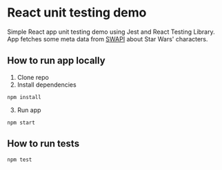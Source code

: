 # React unit testing demo

Simple React app unit testing demo using Jest and React Testing Library. App fetches some meta data from [SWAPI](https://swapi.dev/) about Star Wars' characters.

## How to run app locally
1) Clone repo
2) Install dependencies 
```
npm install
```
3) Run app
```
npm start
```

## How to run tests
```
npm test
```
